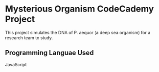 # Mysterious Organism CodeCademy Project
This project simulates the DNA of P. aequor (a deep sea organism) for a research team to study.

## Programming Languae Used 
JavaScript